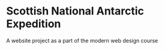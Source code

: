 # Scottish National Antarctic Expedition
A website project as a part of the modern web design course
